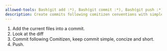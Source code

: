 ```yaml
---
allowed-tools: Bash(git add :*), Bash(git commit :*), Bash(git push :*)
description: Create commits following comitizen cenventions with simple one line messages
---
```


1. Add the current files into a commit.
2. Look at the diff
3. Commit following Comitizen, keep commit simple, concize and short.
4. Push.